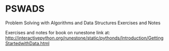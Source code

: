 # PSWADS
Problem Solving with Algorithms and Data Structures Exercises and Notes

Exercises and notes for book on runestone
link at: http://interactivepython.org/runestone/static/pythonds/Introduction/GettingStartedwithData.html
